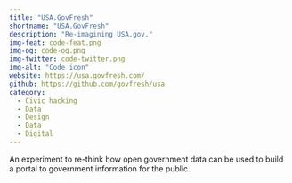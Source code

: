 ```yaml
---
title: "USA.GovFresh"
shortname: "USA.GovFresh"
description: "Re-imagining USA.gov."
img-feat: code-feat.png
img-og: code-og.png
img-twitter: code-twitter.png
img-alt: "Code icon"
website: https://usa.govfresh.com/
github: https://github.com/govfresh/usa
category:
  - Civic hacking
  - Data
  - Design
  - Data
  - Digital
---
```


An experiment to re-think how open government data can be used to build a portal to government information for the public.